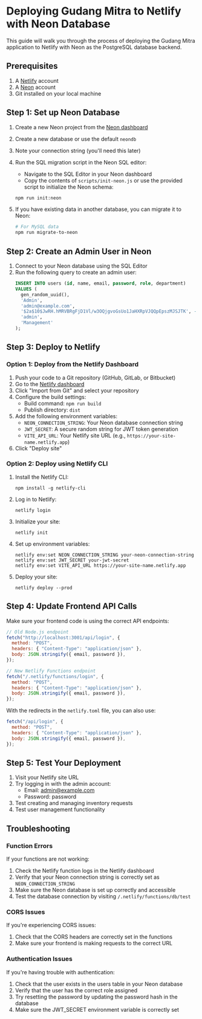 # Deploying Gudang Mitra to Netlify with Neon Database

This guide will walk you through the process of deploying the Gudang Mitra application to Netlify with Neon as the PostgreSQL database backend.

## Prerequisites

1. A [Netlify](https://netlify.com) account
2. A [Neon](https://neon.tech) account
3. Git installed on your local machine

## Step 1: Set up Neon Database

1. Create a new Neon project from the [Neon dashboard](https://console.neon.tech)
2. Create a new database or use the default `neondb`
3. Note your connection string (you'll need this later)
4. Run the SQL migration script in the Neon SQL editor:

   - Navigate to the SQL Editor in your Neon dashboard
   - Copy the contents of `scripts/init-neon.js` or use the provided script to initialize the Neon schema:

   ```bash
   npm run init:neon
   ```

5. If you have existing data in another database, you can migrate it to Neon:
   ```bash
   # For MySQL data
   npm run migrate-to-neon
   ```

## Step 2: Create an Admin User in Neon

1. Connect to your Neon database using the SQL Editor
2. Run the following query to create an admin user:
   ```sql
   INSERT INTO users (id, name, email, password, role, department)
   VALUES (
     gen_random_uuid(),
     'Admin',
     'admin@example.com',
     '$2a$10$JwRH.hMRVBRgFjD1Vl/w3OQjgvoGsUo1JaHXRpVJQQpEpszMJSJTK', -- password: 'password'
     'admin',
     'Management'
   );
   ```

## Step 3: Deploy to Netlify

### Option 1: Deploy from the Netlify Dashboard

1. Push your code to a Git repository (GitHub, GitLab, or Bitbucket)
2. Go to the [Netlify dashboard](https://app.netlify.com/start)
3. Click "Import from Git" and select your repository
4. Configure the build settings:
   - Build command: `npm run build`
   - Publish directory: `dist`
5. Add the following environment variables:
   - `NEON_CONNECTION_STRING`: Your Neon database connection string
   - `JWT_SECRET`: A secure random string for JWT token generation
   - `VITE_API_URL`: Your Netlify site URL (e.g., `https://your-site-name.netlify.app`)
6. Click "Deploy site"

### Option 2: Deploy using Netlify CLI

1. Install the Netlify CLI:

   ```
   npm install -g netlify-cli
   ```

2. Log in to Netlify:

   ```
   netlify login
   ```

3. Initialize your site:

   ```
   netlify init
   ```

4. Set up environment variables:

   ```
   netlify env:set NEON_CONNECTION_STRING your-neon-connection-string
   netlify env:set JWT_SECRET your-jwt-secret
   netlify env:set VITE_API_URL https://your-site-name.netlify.app
   ```

5. Deploy your site:
   ```
   netlify deploy --prod
   ```

## Step 4: Update Frontend API Calls

Make sure your frontend code is using the correct API endpoints:

```javascript
// Old Node.js endpoint
fetch("http://localhost:3001/api/login", {
  method: "POST",
  headers: { "Content-Type": "application/json" },
  body: JSON.stringify({ email, password }),
});

// New Netlify Functions endpoint
fetch("/.netlify/functions/login", {
  method: "POST",
  headers: { "Content-Type": "application/json" },
  body: JSON.stringify({ email, password }),
});
```

With the redirects in the `netlify.toml` file, you can also use:

```javascript
fetch("/api/login", {
  method: "POST",
  headers: { "Content-Type": "application/json" },
  body: JSON.stringify({ email, password }),
});
```

## Step 5: Test Your Deployment

1. Visit your Netlify site URL
2. Try logging in with the admin account:
   - Email: admin@example.com
   - Password: password
3. Test creating and managing inventory requests
4. Test user management functionality

## Troubleshooting

### Function Errors

If your functions are not working:

1. Check the Netlify function logs in the Netlify dashboard
2. Verify that your Neon connection string is correctly set as `NEON_CONNECTION_STRING`
3. Make sure the Neon database is set up correctly and accessible
4. Test the database connection by visiting `/.netlify/functions/db/test`

### CORS Issues

If you're experiencing CORS issues:

1. Check that the CORS headers are correctly set in the functions
2. Make sure your frontend is making requests to the correct URL

### Authentication Issues

If you're having trouble with authentication:

1. Check that the user exists in the users table in your Neon database
2. Verify that the user has the correct role assigned
3. Try resetting the password by updating the password hash in the database
4. Make sure the JWT_SECRET environment variable is correctly set
